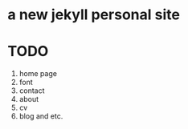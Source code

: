 # a new jekyll personal site

# TODO
1. home page
2. font
3. contact
4. about
5. cv
6. blog and etc.

